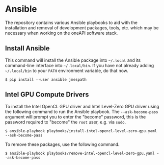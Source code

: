 # Ansible

The repository contains various Ansible playbooks to aid with the installation
and removal of development packages, tools, etc. which may be necessary when
working on the oneAPI software stack.

## Install Ansible

This command will install the Ansible package into `~/.local` and its
command-line interface into `~/.local/bin`. If you have not already adding
`~/.local/bin` to your `PATH` environment variable, do that now.

```console
$ pip install --user ansible jmespath
```

## Intel GPU Compute Drivers

To install the Intel OpenCL GPU driver and Intel Level-Zero GPU driver using the
following command to run the Ansible playbook. The `--ask-become-pass` argument
will prompt you to enter the "become" password, this is the password required to
"become" the `root` user, e.g. via `sudo`.

```console
$ ansible-playbook playbooks/install-intel-opencl-level-zero-gpu.yaml --ask-become-pass
```

To remove these packages, use the following command.

```console
$ ansible-playbook playbooks/remove-intel-opencl-level-zero-gpu.yaml --ask-become-pass
```
